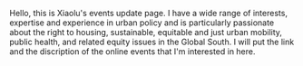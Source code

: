 Hello, this is Xiaolu's events update page. I have a wide range of interests, expertise and experience in urban policy and is particularly passionate
about the right to housing, sustainable, equitable and just urban mobility, public health, and related equity issues in the Global South. I will put the link and the discription of the online events that I'm interested in here. 

